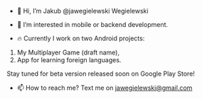 - 👋 Hi, I’m Jakub @jawegielewski Wegielewski

- 👀 I’m interested in mobile or backend development.

- 🔥 Currently I work on two Android projects:
1) My Multiplayer Game (draft name),
2) App for learning foreign languages.

Stay tuned for beta version released soon on Google Play Store!

- 📫 How to reach me? Text me on <a href = "mailto: jawegielewski@gmail.com">jawegielewski@gmail.com</a>
